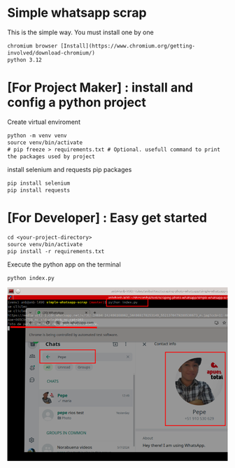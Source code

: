 
# Simple whatsapp scrap

This is the simple way. You must install one by one

    chromium browser [Install](https://www.chromium.org/getting-involved/download-chromium/)
    python 3.12

# [For Project Maker] : install and config a python project

Create virtual enviroment

    python -m venv venv
    source venv/bin/activate
    # pip freeze > requirements.txt # Optional. usefull command to print the packages used by project

install selenium and requests pip packages

    pip install selenium
    pip install requests

# [For Developer] : Easy get started

    cd <your-project-directory>
    source venv/bin/activate
    pip install -r requirements.txt

Execute the python app on the terminal

    python index.py 


![project working](./docs/2024-05-23_13-46.png)

